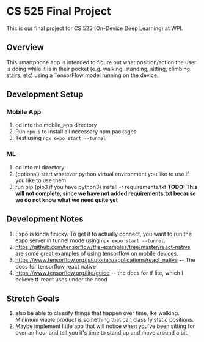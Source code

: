 # CS 525 Final Project

This is our final project for CS 525 (On-Device Deep Learning) at WPI.

## Overview
This smartphone app is intended to figure out what position/action the user is doing while it is in their pocket (e.g. walking, standing, sitting, climbing stairs, etc) using a TensorFlow model running on the device.

## Development Setup
### Mobile App
1. cd into the mobile_app directory
2. Run `npm i` to install all necessary npm packages
3. Test using `npx expo start --tunnel`

### ML
1. cd into ml directory
2. (optional) start whatever python virtual environment you like to use if you like to use them
3. run pip (pip3 if you have python3) install -r requirements.txt **TODO: This will not complete, since we have not added requirements.txt because we do not know what we need quite yet** 

## Development Notes

1. Expo is kinda finicky. To get it to actually connect, you want to run the expo server in tunnel mode using `npx expo start --tunnel`.
2. https://github.com/tensorflow/tfjs-examples/tree/master/react-native are some great examples of using tensorflow on mobile devices. 
3. https://www.tensorflow.org/js/tutorials/applications/react_native -- The docs for tensorflow react native
4. https://www.tensorflow.org/lite/guide -- the docs for tf lite, which I believe tf-react uses under the hood


## Stretch Goals
1. also be able to classify things that happen over time, lke walking. Minimum viable product is something that can classify static positions.
2. Maybe implement little app that will notice when you've been sitting for over an hour and tell you it's time to stand up and move around a bit.
